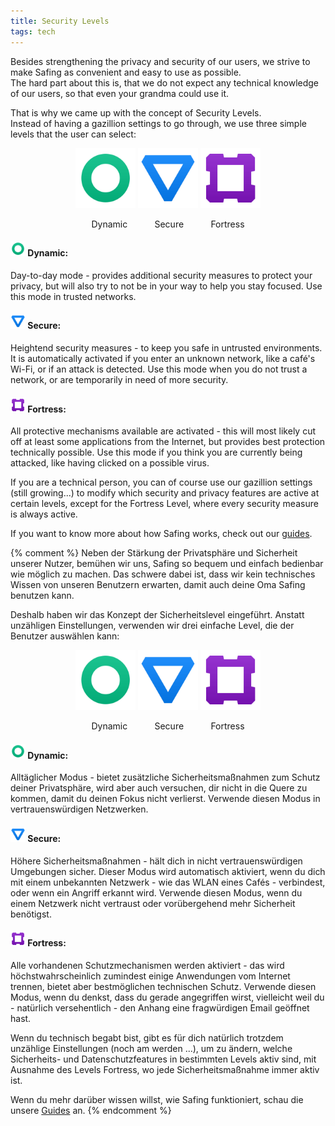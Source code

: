 ```yaml
---
title: Security Levels
tags: tech
---
```


Besides strengthening the privacy and security of our users, we strive to make Safing as convenient and easy to use as possible.  
The hard part about this is, that we do not expect any technical knowledge of our users, so that even your grandma could use it.

That is why we came up with the concept of Security Levels.  
Instead of having a gazillion settings to go through, we use three simple levels that the user can select:

<p align="center">
  <img src="/assets/icons/level_dynamic.svg" height="96">
  <img src="/assets/icons/level_secure.svg" height="96">
  <img src="/assets/icons/level_fortress.svg" height="96">
</p>
<p align="center">
  Dynamic
  &nbsp;&nbsp;&nbsp;&nbsp;
  &nbsp;&nbsp;&nbsp;&nbsp;
  Secure
  &nbsp;&nbsp;&nbsp;&nbsp;
  &nbsp;&nbsp;&nbsp;&nbsp;
  Fortress
</p>

#### <img src="/assets/icons/level_dynamic.svg" height="24"> Dynamic:

Day-to-day mode - provides additional security measures to protect your privacy, but will also try to not be in your way to help you stay focused. Use this mode in trusted networks.

#### <img src="/assets/icons/level_secure.svg" height="24"> Secure:

Heightend security measures - to keep you safe in untrusted environments. It is automatically activated if you enter an unknown network, like a café's Wi-Fi, or if an attack is detected. Use this mode when you do not trust a network, or are temporarily in need of more security.

#### <img src="/assets/icons/level_fortress.svg" height="24"> Fortress:

All protective mechanisms available are activated - this will most likely cut off at least some applications from the Internet, but provides best protection technically possible. Use this mode if you think you are currently being attacked, like having clicked on a possible virus.

If you are a technical person, you can of course use our gazillion settings (still growing...) to modify which security and privacy features are active at certain levels, except for the Fortress Level, where every security measure is always active.

If you want to know more about how Safing works, check out our [guides](https://github.com/Safing/safing-doc).


{% comment %}
Neben der Stärkung der Privatsphäre und Sicherheit unserer Nutzer, bemühen wir uns, Safing so bequem und einfach bedienbar wie möglich zu machen.
Das schwere dabei ist, dass wir kein technisches Wissen von unseren Benutzern erwarten, damit auch deine Oma Safing benutzen kann.

Deshalb haben wir das Konzept der Sicherheitslevel eingeführt.
Anstatt unzähligen Einstellungen, verwenden wir drei einfache Level, die der Benutzer auswählen kann:

<p align="center">
  <img src="/assets/icons/level_dynamic.svg" height="96">
  <img src="/assets/icons/level_secure.svg" height="96">
  <img src="/assets/icons/level_fortress.svg" height="96">
</p>
<p align="center">
  Dynamic
  &nbsp;&nbsp;&nbsp;&nbsp;
  &nbsp;&nbsp;&nbsp;&nbsp;
  Secure
  &nbsp;&nbsp;&nbsp;&nbsp;
  &nbsp;&nbsp;&nbsp;&nbsp;
  Fortress
</p>


#### <img src="/assets/icons/level_dynamic.svg" height="24"> Dynamic:

Alltäglicher Modus - bietet zusätzliche Sicherheitsmaßnahmen zum Schutz deiner Privatsphäre, wird aber auch versuchen, dir nicht in die Quere zu kommen, damit du deinen Fokus nicht verlierst. Verwende diesen Modus in vertrauenswürdigen Netzwerken.

#### <img src="/assets/icons/level_secure.svg" height="24"> Secure:

Höhere Sicherheitsmaßnahmen - hält dich in nicht vertrauenswürdigen Umgebungen sicher. Dieser Modus wird automatisch aktiviert, wenn du dich mit einem unbekannten Netzwerk - wie das WLAN eines Cafés - verbindest, oder wenn ein Angriff erkannt wird. Verwende diesen Modus, wenn du einem Netzwerk nicht vertraust oder vorübergehend mehr Sicherheit benötigst.

#### <img src="/assets/icons/level_fortress.svg" height="24"> Fortress:

Alle vorhandenen Schutzmechanismen werden aktiviert - das wird höchstwahrscheinlich zumindest einige Anwendungen vom Internet trennen, bietet aber bestmöglichen technischen Schutz. Verwende diesen Modus, wenn du denkst, dass du gerade angegriffen wirst, vielleicht weil du - natürlich versehentlich - den Anhang eine fragwürdigen Email geöffnet hast.

Wenn du technisch begabt bist, gibt es für dich natürlich trotzdem unzählige Einstellungen (noch am werden ...), um zu ändern, welche Sicherheits- und Datenschutzfeatures in bestimmten Levels aktiv sind, mit Ausnahme des Levels Fortress, wo jede Sicherheitsmaßnahme immer aktiv ist.

Wenn du mehr darüber wissen willst, wie Safing funktioniert, schau die unsere [Guides](https://github.com/Safing/safing-doc) an.
{% endcomment %}
